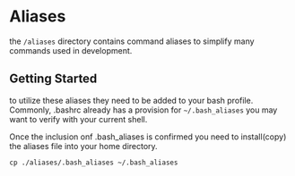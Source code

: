 # Aliases

the `/aliases` directory contains command aliases to simplify many commands used in development.





## Getting Started
to utilize these aliases they need to be added to your bash profile.  Commonly, .bashrc already has a provision for `~/.bash_aliases` you may want to verify with your current shell.

Once the inclusion onf .bash_aliases is confirmed you need to install(copy) the aliases file into your home directory.

    cp ./aliases/.bash_aliases ~/.bash_aliases